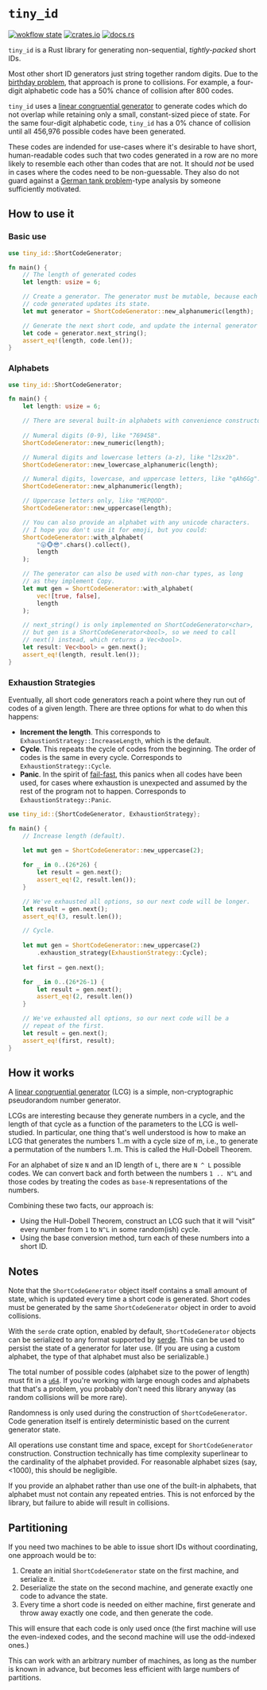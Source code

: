 # `tiny_id`

[![wokflow state](https://github.com/paulgb/tiny_id/workflows/Rust/badge.svg)](https://github.com/paulgb/tiny-id/actions/workflows/rust.yml)
[![crates.io](https://img.shields.io/crates/v/tiny-id.svg)](https://crates.io/crates/tiny-id)
[![docs.rs](https://img.shields.io/badge/docs-release-brightgreen)](https://docs.rs/tiny-id/)

`tiny_id` is a Rust library for generating non-sequential, *tightly-packed* short IDs.

Most other short ID generators just string together random digits. Due to the
[birthday problem](https://en.wikipedia.org/wiki/Birthday_problem), that approach
is prone to collisions. For example, a four-digit alphabetic code has a 50% chance of
collision after 800 codes.

`tiny_id` uses a [linear congruential generator](https://en.wikipedia.org/wiki/Linear_congruential_generator)
to generate codes which do not overlap while retaining only a small, constant-sized piece
of state. For the same four-digit alphabetic code, `tiny_id` has a 0% chance of collision until all 456,976 possible codes have been generated.

These codes are indended for use-cases where it's desirable to have short, human-readable
codes such that two codes generated in a row are no more likely to resemble each other than
codes that are not. It should *not* be used in cases where the codes need to be non-guessable.
They also do not guard against a [German tank problem](https://en.wikipedia.org/wiki/German_tank_problem)-type analysis by someone sufficiently motivated.

## How to use it

### Basic use

```rust
use tiny_id::ShortCodeGenerator;

fn main() {
    // The length of generated codes
    let length: usize = 6;

    // Create a generator. The generator must be mutable, because each
    // code generated updates its state.
    let mut generator = ShortCodeGenerator::new_alphanumeric(length);

    // Generate the next short code, and update the internal generator state.
    let code = generator.next_string();
    assert_eq!(length, code.len());
}
```

### Alphabets

```rust
use tiny_id::ShortCodeGenerator;

fn main() {
    let length: usize = 6;

    // There are several built-in alphabets with convenience constructors.
    
    // Numeral digits (0-9), like "769458".
    ShortCodeGenerator::new_numeric(length);

    // Numeral digits and lowercase letters (a-z), like "l2sx2b".
    ShortCodeGenerator::new_lowercase_alphanumeric(length);

    // Numeral digits, lowercase, and uppercase letters, like "qAh6Gg".
    ShortCodeGenerator::new_alphanumeric(length);

    // Uppercase letters only, like "MEPQOD".
    ShortCodeGenerator::new_uppercase(length);

    // You can also provide an alphabet with any unicode characters.
    // I hope you don't use it for emoji, but you could:
    ShortCodeGenerator::with_alphabet(
        "😛🐵😎".chars().collect(),
        length
    );

    // The generator can also be used with non-char types, as long
    // as they implement Copy.
    let mut gen = ShortCodeGenerator::with_alphabet(
        vec![true, false],
        length
    );

    // next_string() is only implemented on ShortCodeGenerator<char>,
    // but gen is a ShortCodeGenerator<bool>, so we need to call
    // next() instead, which returns a Vec<bool>.
    let result: Vec<bool> = gen.next();
    assert_eq!(length, result.len());
}
```

### Exhaustion Strategies

Eventually, all short code generators reach a point where they run out of codes of
a given length. There are three options for what to do when this happens:

- **Increment the length**. This corresponds to `ExhaustionStrategy::IncreaseLength`,
  which is the default.
- **Cycle**. This repeats the cycle of codes from the beginning. The order of codes
  is the same in every cycle. Corresponds to `ExhaustionStrategy::Cycle`.
- **Panic**. In the spirit of [fail-fast](https://en.wikipedia.org/wiki/Fail-fast),
  this panics when all codes have been used, for cases where exhaustion is unexpected
  and assumed by the rest of the program not to happen. Corresponds to
  `ExhaustionStrategy::Panic`.

```rust
use tiny_id::{ShortCodeGenerator, ExhaustionStrategy};

fn main() {
    // Increase length (default).
    
    let mut gen = ShortCodeGenerator::new_uppercase(2);

    for _ in 0..(26*26) {
        let result = gen.next();
        assert_eq!(2, result.len());
    }

    // We've exhausted all options, so our next code will be longer.
    let result = gen.next();
    assert_eq!(3, result.len());

    // Cycle.
    
    let mut gen = ShortCodeGenerator::new_uppercase(2)
        .exhaustion_strategy(ExhaustionStrategy::Cycle);
    
    let first = gen.next();

    for _ in 0..(26*26-1) {
        let result = gen.next();
        assert_eq!(2, result.len())
    }

    // We've exhausted all options, so our next code will be a
    // repeat of the first.
    let result = gen.next();
    assert_eq!(first, result);
}
```

## How it works

A [linear congruential generator](https://en.wikipedia.org/wiki/Linear_congruential_generator)
(LCG) is a simple, non-cryptographic pseudorandom number generator.

LCGs are interesting because they generate numbers in a cycle, and the length of that cycle
as a function of the parameters to the LCG is well-studied. In particular, one thing that's
well understood is how to make an LCG that generates the numbers 1..m with a cycle size of m,
i.e., to generate a permutation of the numbers 1..m. This is called the Hull-Dobell Theorem.

For an alphabet of size `N` and an ID length of `L`, there are `N ^ L` possible codes. We can
convert back and forth between the numbers `1 .. N^L` and those codes by treating the codes
as `base-N` representations of the numbers.

Combining these two facts, our approach is:
- Using the Hull-Dobell Theorem, construct an LCG such that it will “visit” every number
  from `1` to `N^L` in some random(ish) cycle.
- Using the base conversion method, turn each of these numbers into a short ID.

## Notes

Note that the `ShortCodeGenerator` object itself contains a small amount of
state, which is updated every time a short code is generated. Short codes must
be generated by the same `ShortCodeGenerator` object in order to avoid collisions.

With the `serde` crate option, enabled by default, `ShortCodeGenerator` objects
can be serialized to any format supported by [serde](https://serde.rs/). This
can be used to persist the state of a generator for later use. (If you are using
a custom alphabet, the type of that alphabet must also be serializable.)

The total number of possible codes (alphabet size to the power of length) must
fit in a [`u64`](https://doc.rust-lang.org/std/primitive.u64.html). If you're working
with large enough codes and alphabets that that's a problem, you probably don't need
this library anyway (as random collisions will be more rare).

Randomness is only used during the construction of `ShortCodeGenerator`.
Code generation itself is entirely deterministic based on the current generator
state.

All operations use constant time and space, except for `ShortCodeGenerator`
construction. Construction technically has time complexity superlinear to the
cardinality of the alphabet provided. For reasonable alphabet sizes (say, <1000),
this should be negligible.

If you provide an alphabet rather than use one of the built-in alphabets, that
alphabet must not contain any repeated entries. This is not enforced by the library,
but failure to abide will result in collisions.

## Partitioning

If you need two machines to be able to issue short IDs without coordinating,
one approach would be to:

1. Create an initial `ShortCodeGenerator` state on the first machine, and
   serialize it.
2. Deserialize the state on the second machine, and generate exactly one
   code to advance the state.
3. Every time a short code is needed on either machine, first generate and
   throw away exactly one code, and then generate the code.

This will ensure that each code is only used once (the first machine will use
the even-indexed codes, and the second machine will use the odd-indexed ones.)

This can work with an arbitrary number of machines, as long as the number is
known in advance, but becomes less efficient with large numbers of partitions.
